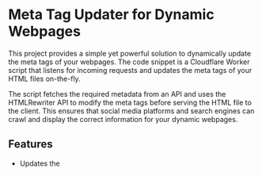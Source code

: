 # Meta Tag Updater for Dynamic Webpages

This project provides a simple yet powerful solution to dynamically update the meta tags of your webpages. The code snippet is a Cloudflare Worker script that listens for incoming requests and updates the meta tags of your HTML files on-the-fly.

The script fetches the required metadata from an API and uses the HTMLRewriter API to modify the meta tags before serving the HTML file to the client. This ensures that social media platforms and search engines can crawl and display the correct information for your dynamic webpages.

## Features

- Updates the <title> tag of your HTML files
- Updates the Open Graph (og) and Twitter Card meta tags, including:
- og:title
- twitter:title
- og:description
- twitter:description
- og:image
- twitter:image
- og:url
- Fetches metadata from a custom API based on the listing_id query parameter
- Handles non-HTML files without modification

## Usage

To use this script in your Cloudflare Worker, follow these steps:

- Copy the entire code snippet from the js code block above.
- Go to the Cloudflare Workers dashboard and create a new Worker.
- Replace the default code in the Worker script editor with the copied code.
- Save and deploy your Worker.
- After deploying the Worker, you can use it as a proxy for your website by setting the appropriate route in your Cloudflare Worker configuration.

For example, if your website is example.com, set the route to example.com/\* so that all requests to your website are handled by the Worker.

Make sure to modify the fetchMetaData function to point to your own API endpoint for fetching the metadata.

        async function fetchMetaData(listingId) {
            const response = await fetch(`https://your-api.example.com/api/v1/listings/${listingId}/metadata`);
            return response.json();
        }

## Customization

The MetaTagUpdater class and the handleRequest function can be customized to handle different meta tags or API responses as needed.

To add support for additional meta tags, update the element method in the MetaTagUpdater class with the new cases. For example, to add support for the twitter:card meta tag, you can add the following case:

        case "twitter:card":
            element.setAttribute("content", this.metaData.cardType);
            break;

Make sure your API response includes the necessary data to populate the new meta tags.

## Contributing

Contributions to improve or extend the functionality of this project are welcome! Please submit a pull request with your changes or open an issue to discuss your ideas.

## License

This project is released under the MIT License.
